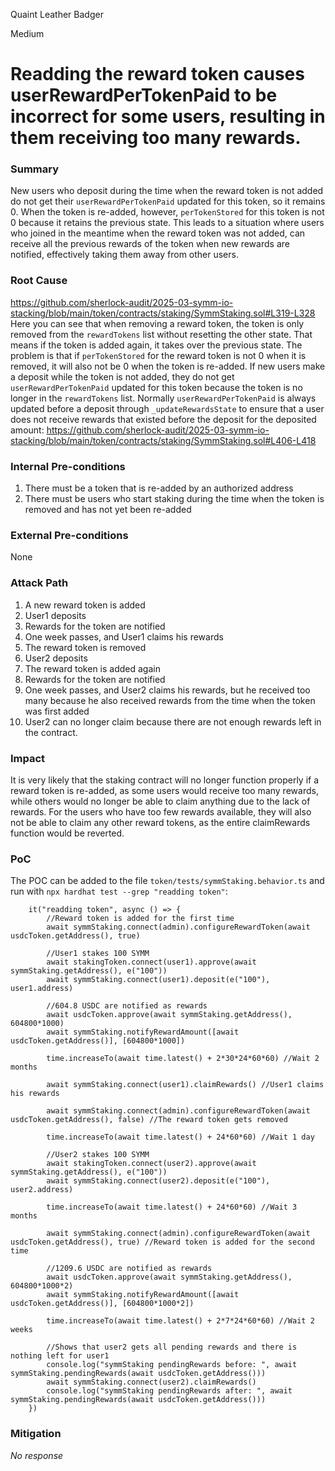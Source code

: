 Quaint Leather Badger

Medium

# Readding the reward token causes userRewardPerTokenPaid to be incorrect for some users, resulting in them receiving too many rewards.

### Summary

New users who deposit during the time when the reward token is not added do not get their `userRewardPerTokenPaid` updated for this token, so it remains 0. When the token is re-added, however, `perTokenStored` for this token is not 0 because it retains the previous state. This leads to a situation where users who joined in the meantime when the reward token was not added, can receive all the previous rewards of the token when new rewards are notified, effectively taking them away from other users.

### Root Cause

https://github.com/sherlock-audit/2025-03-symm-io-stacking/blob/main/token/contracts/staking/SymmStaking.sol#L319-L328
Here you can see that when removing a reward token, the token is only removed from the `rewardTokens` list without resetting the other state. That means if the token is added again, it takes over the previous state. The problem is that if `perTokenStored` for the reward token is not 0 when it is removed, it will also not be 0 when the token is re-added. If new users make a deposit while the token is not added, they do not get `userRewardPerTokenPaid` updated for this token because the token is no longer in the `rewardTokens` list. Normally `userRewardPerTokenPaid` is always updated before a deposit through `_updateRewardsState` to ensure that a user does not receive rewards that existed before the deposit for the deposited amount:
https://github.com/sherlock-audit/2025-03-symm-io-stacking/blob/main/token/contracts/staking/SymmStaking.sol#L406-L418

### Internal Pre-conditions

1. There must be a token that is re-added by an authorized address
2. There must be users who start staking during the time when the token is removed and has not yet been re-added

### External Pre-conditions

None

### Attack Path

1. A new reward token is added
2. User1 deposits
3. Rewards for the token are notified
4. One week passes, and User1 claims his rewards
5. The reward token is removed
6. User2 deposits
7. The reward token is added again
8. Rewards for the token are notified
9. One week passes, and User2 claims his rewards, but he received too many because he also received rewards from the time when the token was first added
110. User2 can no longer claim because there are not enough rewards left in the contract.

### Impact

It is very likely that the staking contract will no longer function properly if a reward token is re-added, as some users would receive too many rewards, while others would no longer be able to claim anything due to the lack of rewards. For the users who have too few rewards available, they will also not be able to claim any other reward tokens, as the entire claimRewards function would be reverted.

### PoC

The POC can be added to the file `token/tests/symmStaking.behavior.ts` and run with `npx hardhat test --grep "readding token"`:
```solidity
	it("readding token", async () => {
		//Reward token is added for the first time
		await symmStaking.connect(admin).configureRewardToken(await usdcToken.getAddress(), true)

		//User1 stakes 100 SYMM
		await stakingToken.connect(user1).approve(await symmStaking.getAddress(), e("100"))
		await symmStaking.connect(user1).deposit(e("100"), user1.address)
		
		//604.8 USDC are notified as rewards
		await usdcToken.approve(await symmStaking.getAddress(), 604800*1000)
		await symmStaking.notifyRewardAmount([await usdcToken.getAddress()], [604800*1000])

		time.increaseTo(await time.latest() + 2*30*24*60*60) //Wait 2 months
		
		await symmStaking.connect(user1).claimRewards() //User1 claims his rewards

		await symmStaking.connect(admin).configureRewardToken(await usdcToken.getAddress(), false) //The reward token gets removed

		time.increaseTo(await time.latest() + 24*60*60) //Wait 1 day
		
		//User2 stakes 100 SYMM
		await stakingToken.connect(user2).approve(await symmStaking.getAddress(), e("100"))
		await symmStaking.connect(user2).deposit(e("100"), user2.address)

		time.increaseTo(await time.latest() + 24*60*60) //Wait 3 months

		await symmStaking.connect(admin).configureRewardToken(await usdcToken.getAddress(), true) //Reward token is added for the second time
		
		//1209.6 USDC are notified as rewards
		await usdcToken.approve(await symmStaking.getAddress(), 604800*1000*2)
		await symmStaking.notifyRewardAmount([await usdcToken.getAddress()], [604800*1000*2])

		time.increaseTo(await time.latest() + 2*7*24*60*60) //Wait 2 weeks
		
		//Shows that user2 gets all pending rewards and there is nothing left for user1
		console.log("symmStaking pendingRewards before: ", await symmStaking.pendingRewards(await usdcToken.getAddress()))
		await symmStaking.connect(user2).claimRewards()
		console.log("symmStaking pendingRewards after: ", await symmStaking.pendingRewards(await usdcToken.getAddress()))
	})
```

### Mitigation

_No response_